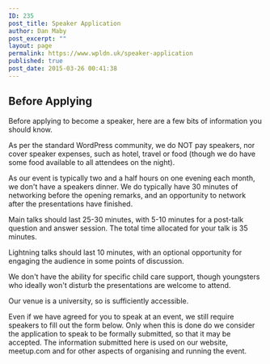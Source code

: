 ```yaml
---
ID: 235
post_title: Speaker Application
author: Dan Maby
post_excerpt: ""
layout: page
permalink: https://www.wpldn.uk/speaker-application
published: true
post_date: 2015-03-26 00:41:38
---
```

<h2>Before Applying</h2>
Before applying to become a speaker, here are a few bits of information you should know.

As per the standard WordPress community, we do NOT pay speakers, nor cover speaker expenses, such as hotel, travel or food (though we do have some food available to all attendees on the night).

As our event is typically two and a half hours on one evening each month, we don't have a speakers dinner. We do typically have 30 minutes of networking before the opening remarks, and an opportunity to network after the presentations have finished.

Main talks should last 25-30 minutes, with 5-10 minutes for a post-talk question and answer session. The total time allocated for your talk is 35 minutes.

Lightning talks should last 10 minutes, with an optional opportunity for engaging the audience in some points of discussion.

We don't have the ability for specific child care support, though youngsters who ideally won't disturb the presentations are welcome to attend.

Our venue is a university, so is sufficiently accessible.

Even if we have agreed for you to speak at an event, we still require speakers to fill out the form below. Only when this is done do we consider the application to speak to be formally submitted, so that it may be accepted. The information submitted here is used on our website, meetup.com and for other aspects of organising and running the event.